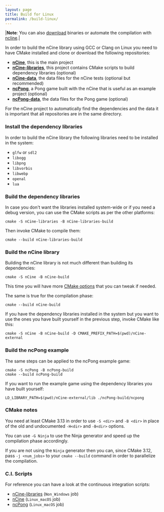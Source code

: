```yaml
---
layout: page
title: Build for Linux
permalink: /build-linux/
---
```


|**Note**: You can also [download](/download) binaries or automate the compilation with [ncline](https://github.com/nCine/ncline).|

In order to build the nCine library using GCC or Clang on Linux you need to have CMake installed and clone or download the following repositories:

- **[nCine](https://github.com/nCine/nCine)**, this is the main project
- **[nCine-libraries](https://github.com/nCine/nCine-libraries)**, this project contains CMake scripts to build dependency libraries (optional)
- **[nCine-data](https://github.com/nCine/nCine-data)**, the data files for the nCine tests (optional but recommended)
- **[ncPong](https://github.com/nCine/ncPong)**, a Pong game built with the nCine that is useful as an example project (optional)
- **[ncPong-data](https://github.com/nCine/ncPong-data)**, the data files for the Pong game (optional)

For the nCine project to automatically find the dependencies and the data it is important that all repositories are in the same directory.

### Install the dependency libraries
In order to build the nCine library the following libraries need to be installed in the system:

- `glfw` or `sdl2`
- `libogg`
- `libpng`
- `libvorbis`
- `libwebp`
- `openal`
- `lua`

### Build the dependency libraries
In case you don't want the libraries installed system-wide or if you need a debug version, you can use the CMake scripts as per the other platforms:

    cmake -S nCine-libraries -B nCine-libraries-build

Then invoke CMake to compile them:

    cmake --build nCine-libraries-build

### Build the nCine library
Building the nCine library is not much different than building its dependencies:

    cmake -S nCine -B nCine-build

This time you will have more [CMake options](/cmake-options) that you can tweak if needed.

The same is true for the compilation phase:

    cmake --build nCine-build

If you have the dependency libraries installed in the system but you want to use the ones you have built yourself in the previous step, invoke CMake like this:

    cmake -S nCine -B nCine-build -D CMAKE_PREFIX_PATH=$(pwd)/nCine-external

### Build the ncPong example
The same steps can be applied to the ncPong example game:

    cmake -S ncPong -B ncPong-build
    cmake --build ncPong-build

If you want to run the example game using the dependency libraries you have built yourself:

    LD_LIBRARY_PATH=$(pwd)/nCine-external/lib ./ncPong-build/ncpong

### CMake notes
You need at least CMake 3.13 in order to use `-S <dir>` and `-B <dir>` in place of the old and undocumented `-H<dir>` and `-B<dir>` options.

You can use `-G Ninja` to use the Ninja generator and speed up the compilation phase accordingly.

If you are not using the `Ninja` generator then you can, since CMake 3.12, pass `-j <num_jobs>` to your `cmake --build` command in order to parallelize the compilation.

### C.I. Scripts

For reference you can have a look at the continuous integration scripts:
- [nCine-libraries](https://github.com/nCine/nCine-libraries/blob/master/azure-pipelines.yml) (`Non_Windows` job)
- [nCine](https://github.com/nCine/nCine/blob/master/azure-pipelines.yml) (`Linux_macOS` job)
- [ncPong](https://github.com/nCine/ncPong/blob/master/azure-pipelines.yml) (`Linux_macOS` job)
